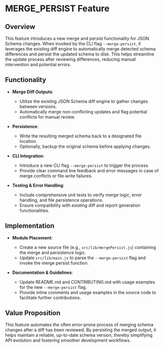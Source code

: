 # MERGE_PERSIST Feature

## Overview
This feature introduces a new merge and persist functionality for JSON Schema changes. When invoked by the CLI flag `--merge-persist`, it leverages the existing diff engine to automatically merge detected schema differences and persist the updated schema to disk. This helps streamline the update process after reviewing differences, reducing manual intervention and potential errors.

## Functionality
- **Merge Diff Outputs**:
  - Utilize the existing JSON Schema diff engine to gather changes between versions.
  - Automatically merge non-conflicting updates and flag potential conflicts for manual review.

- **Persistence**:
  - Write the resulting merged schema back to a designated file location.
  - Optionally, backup the original schema before applying changes.

- **CLI Integration**:
  - Introduce a new CLI flag `--merge-persist` to trigger the process.
  - Provide clear command line feedback and error messages in case of merge conflicts or file write failures.

- **Testing & Error Handling**:
  - Include comprehensive unit tests to verify merge logic, error handling, and file persistence operations.
  - Ensure compatibility with existing diff and report generation functionalities.

## Implementation
- **Module Placement**: 
  - Create a new source file (e.g., `src/lib/mergePersist.js`) containing the merge and persistence logic.
  - Update `src/lib/main.js` to parse the `--merge-persist` flag and invoke the merge persist function.

- **Documentation & Guidelines**:
  - Update README.md and CONTRIBUTING.md with usage examples for the new `--merge-persist` flag.
  - Provide inline comments and usage examples in the source code to facilitate further contributions.

## Value Proposition
This feature automates the often error-prone process of merging schema changes after a diff has been reviewed. By persisting the merged output, it helps maintain a reliable, up-to-date schema version, thereby simplifying API evolution and fostering smoother development workflows.